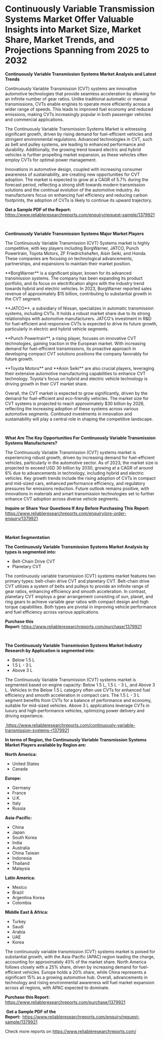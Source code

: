 <p><h1>Continuously Variable Transmission Systems Market Offer Valuable Insights into Market Size, Market Share, Market Trends, and Projections Spanning from 2025 to 2032</h1></p><p><strong>Continuously Variable Transmission Systems Market Analysis and Latest Trends</strong></p>
<p><p>Continuously Variable Transmission (CVT) systems are innovative automotive technologies that provide seamless acceleration by allowing for an infinite number of gear ratios. Unlike traditional automatic or manual transmissions, CVTs enable engines to operate more efficiently across a wider range of speeds. This leads to improved fuel economy and reduced emissions, making CVTs increasingly popular in both passenger vehicles and commercial applications.</p><p>The Continuously Variable Transmission Systems Market is witnessing significant growth, driven by rising demand for fuel-efficient vehicles and stringent environmental regulations. Advanced technologies in CVT, such as belt and pulley systems, are leading to enhanced performance and durability. Additionally, the growing trend toward electric and hybrid vehicles is further propelling market expansion, as these vehicles often employ CVTs for optimal power management.</p><p>Innovations in automotive design, coupled with increasing consumer awareness of sustainability, are creating new opportunities for CVT adoption. The market is expected to grow at a CAGR of 5.7% during the forecast period, reflecting a strong shift towards modern transmission solutions and the continual evolution of the automotive industry. As manufacturers focus on enhancing fuel efficiency and reducing carbon footprints, the adoption of CVTs is likely to continue its upward trajectory.</p></p>
<p><strong>Get a Sample PDF of the Report:&nbsp;</strong> <a href="https://www.reliableresearchreports.com/enquiry/request-sample/1379921?utm_campaign=3446&utm_medium=2&utm_source=Github&utm_content=ia&utm_term=11042025&utm_id=continuously-variable-transmission-systems">https://www.reliableresearchreports.com/enquiry/request-sample/1379921</a></p>
<p>&nbsp;</p>
<p><strong>Continuously Variable Transmission Systems Major Market Players</strong></p>
<p><p>The Continuously Variable Transmission (CVT) Systems market is highly competitive, with key players including BorgWarner, JATCO, Punch Powertrain, Toyota Motors, ZF Friedrichshafen, Aisin Seiki, and Honda. These companies are focusing on technological advancements, partnerships, and expansions to maintain their market position.</p><p>**BorgWarner** is a significant player, known for its advanced transmission systems. The company has been expanding its product portfolio, and its focus on electrification aligns with the industry trend towards hybrid and electric vehicles. In 2023, BorgWarner reported sales revenue of approximately $15 billion, contributing to substantial growth in the CVT segment.</p><p>**JATCO**, a subsidiary of Nissan, specializes in automatic transmission systems, including CVTs. It holds a robust market share due to its strong relationships with automotive manufacturers. JATCO's investment in R&D for fuel-efficient and responsive CVTs is expected to drive its future growth, particularly in electric and hybrid vehicle segments.</p><p>**Punch Powertrain**, a rising player, focuses on innovative CVT technologies, gaining traction in the European market. With increasing demand for fuel-efficient transmissions, its proactive approach in developing compact CVT solutions positions the company favorably for future growth.</p><p>**Toyota Motors** and **Aisin Seiki** are also crucial players, leveraging their extensive automotive manufacturing capabilities to enhance CVT technology. Toyota's focus on hybrid and electric vehicle technology is driving growth in their CVT market share.</p><p>Overall, the CVT market is expected to grow significantly, driven by the demand for fuel-efficient and eco-friendly vehicles. The market size for CVT systems is projected to reach approximately $30 billion by 2026, reflecting the increasing adoption of these systems across various automotive segments. Continued investments in innovation and sustainability will play a central role in shaping the competitive landscape.</p></p>
<p>&nbsp;</p>
<p><strong>What Are The Key Opportunities For Continuously Variable Transmission Systems Manufacturers?</strong></p>
<p><p>The Continuously Variable Transmission (CVT) systems market is experiencing robust growth, driven by increasing demand for fuel-efficient vehicles, particularly in the automotive sector. As of 2023, the market size is projected to exceed USD 30 billion by 2030, growing at a CAGR of around 6% due to advancements in technology, including hybrid and electric vehicles. Key growth trends include the rising adoption of CVTs in compact and mid-sized cars, enhanced performance efficiency, and regulatory pressures for emissions reduction. Future outlook remains positive, with innovations in materials and smart transmission technologies set to further enhance CVT adoption across diverse vehicle segments.</p></p>
<p><strong>Inquire or Share Your Questions If Any Before Purchasing This Report:</strong> <a href="https://www.reliableresearchreports.com/enquiry/pre-order-enquiry/1379921?utm_campaign=3446&utm_medium=2&utm_source=Github&utm_content=ia&utm_term=11042025&utm_id=continuously-variable-transmission-systems">https://www.reliableresearchreports.com/enquiry/pre-order-enquiry/1379921</a></p>
<p>&nbsp;</p>
<p><strong>Market Segmentation</strong></p>
<p><strong>The Continuously Variable Transmission Systems Market Analysis by types is segmented into:</strong></p>
<p><ul><li>Belt-Chain Drive CVT</li><li>Planetary CVT</li></ul></p>
<p><p>The continuously variable transmission (CVT) systems market features two primary types: belt-chain drive CVT and planetary CVT. Belt-chain drive CVT utilizes a system of belts and pulleys to provide an infinite range of gear ratios, enhancing efficiency and smooth acceleration. In contrast, planetary CVT employs a gear arrangement consisting of sun, planet, and ring gears to achieve variable gear ratios with compact design and high torque capabilities. Both types are pivotal in improving vehicle performance and fuel efficiency across various applications.</p></p>
<p><strong>Purchase this Report:&nbsp;</strong><a href="https://www.reliableresearchreports.com/purchase/1379921?utm_campaign=3446&utm_medium=2&utm_source=Github&utm_content=ia&utm_term=11042025&utm_id=continuously-variable-transmission-systems">https://www.reliableresearchreports.com/purchase/1379921</a></p>
<p>&nbsp;</p>
<p><strong>The Continuously Variable Transmission Systems Market Industry Research by Application is segmented into:</strong></p>
<p><ul><li>Below 1.5 L</li><li>1.5 L - 3 L</li><li>Above 3 L</li></ul></p>
<p><p>The Continuously Variable Transmission (CVT) systems market is segmented based on engine capacity: Below 1.5 L, 1.5 L - 3 L, and Above 3 L. Vehicles in the Below 1.5 L category often use CVTs for enhanced fuel efficiency and smooth acceleration in compact cars. The 1.5 L - 3 L segment benefits from CVTs for a balance of performance and economy, suitable for mid-sized vehicles. Above 3 L applications leverage CVTs in luxury and high-performance vehicles, optimizing power delivery and driving experience.</p></p>
<p><a href="https://www.reliableresearchreports.com/continuously-variable-transmission-systems-r1379921?utm_campaign=3446&utm_medium=2&utm_source=Github&utm_content=ia&utm_term=11042025&utm_id=continuously-variable-transmission-systems">&nbsp;https://www.reliableresearchreports.com/continuously-variable-transmission-systems-r1379921</a></p>
<p><strong>In terms of Region, the Continuously Variable Transmission Systems Market Players available by Region are:</strong></p>
<p>
    <p> <strong> North America: </strong>
        <ul>
            <li>United States</li>
            <li>Canada</li>
        </ul>
        </p> 
    <p> <strong> Europe: </strong>
        <ul>
            <li>Germany</li>
            <li>France</li>
            <li>U.K.</li>
            <li>Italy</li>
            <li>Russia</li>
        </ul>
        </p> 
    <p> <strong> Asia-Pacific: </strong>
        <ul>
            <li>China</li>
            <li>Japan</li>
            <li>South Korea</li>
            <li>India</li>
            <li>Australia</li>
            <li>China Taiwan</li>
            <li>Indonesia</li>
            <li>Thailand</li>
            <li>Malaysia</li>
        </ul>
        </p> 
    <p> <strong> Latin America: </strong>
        <ul>
            <li>Mexico</li>
            <li>Brazil</li>
            <li>Argentina Korea</li>
            <li>Colombia</li>
        </ul>
        </p> 
    <p> <strong> Middle East & Africa: </strong>
        <ul>
            <li>Turkey</li>
            <li>Saudi</li>
            <li>Arabia</li>
            <li>UAE</li>
            <li>Korea</li>
        </ul>
    </p>
    </p>
<p><p>The continuously variable transmission (CVT) systems market is poised for substantial growth, with the Asia-Pacific (APAC) region leading the charge, accounting for approximately 40% of the market share. North America follows closely with a 25% share, driven by increasing demand for fuel-efficient vehicles. Europe holds a 20% share, while China represents a significant 15% as a growing automotive hub. Overall, advancements in technology and rising environmental awareness will fuel market expansion across all regions, with APAC expected to dominate.</p></p>
<p><strong>Purchase this Report: </strong><a href="https://www.reliableresearchreports.com/purchase/1379921?utm_campaign=3446&utm_medium=2&utm_source=Github&utm_content=ia&utm_term=11042025&utm_id=continuously-variable-transmission-systems">https://www.reliableresearchreports.com/purchase/1379921</a></p>
<p>&nbsp;<strong>Get a Sample PDF of the Report:&nbsp;&nbsp;</strong><a href="https://www.reliableresearchreports.com/enquiry/request-sample/1379921?utm_campaign=3446&utm_medium=2&utm_source=Github&utm_content=ia&utm_term=11042025&utm_id=continuously-variable-transmission-systems">https://www.reliableresearchreports.com/enquiry/request-sample/1379921</a></p>
<p><strong></strong></p>
<p>Check more reports on <a href="https://www.reliableresearchreports.com/?utm_campaign=3446&utm_medium=2&utm_source=Github&utm_content=ia&utm_term=11042025&utm_id=continuously-variable-transmission-systems">https://www.reliableresearchreports.com/</a></p>
